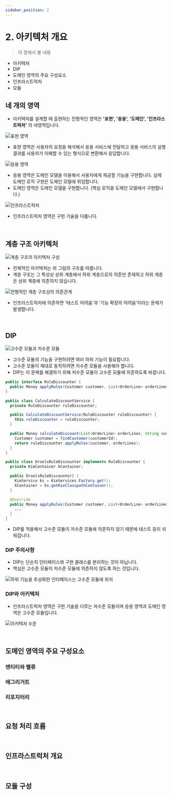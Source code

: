 ```yaml
---
sidebar_position: 2
---
```


# 2. 아키텍처 개요

> 이 장에서 볼 내용

- 아키텍처
- DIP
- 도메인 영역의 주요 구성요소
- 인프라스트럭처
- 모듈

## 네 개의 영역

- 아키텍처를 설계할 때 출현하는 전형적인 영역은 **'표현', '응용', '도메인', '인프라스트럭처'** 의 네영역입니다.

![표현 영역](https://user-images.githubusercontent.com/42582516/149680661-dbc6ad00-e074-4bbb-bce7-a480222adfb7.png)

- 표현 영역은 사용자의 요청을 해석해서 응용 서비스에 전달하고 응용 서비스의 실행 결과를 사용자가 이해할 수 있는 형식으로 변환해서 응답합니다.

![응용 영역](https://user-images.githubusercontent.com/42582516/149680764-7316319f-a887-491e-9657-72d5f94d9797.png)

- 응용 영역은 도메인 모델을 이용해서 사용자에게 제공할 기능을 구현합니다. 실제 도메인 로직 구현은 도메인 모델에 위임합니다.
- 도메인 영역은 도메인 모델을 구현합니다. (핵심 로직을 도메인 모델에서 구현합니다.)

![인프라스트럭처](https://user-images.githubusercontent.com/42582516/149680873-cd72be2d-d7c9-40bb-b269-30964fcf920c.png)

- 인프라스트럭처 영역은 구현 기술을 다룹니다.

<br/>

## 계층 구조 아키텍처

![계층 구조의 아키텍처 구성](https://user-images.githubusercontent.com/42582516/149680967-f76a0e77-ec54-4e42-bbbc-484e2e5b443a.png)

- 전체적인 아키텍처는 위 그림의 구조를 따릅니다.
- 계층 구조는 그 특성상 상위 계층에서 하위 계층으로의 의존만 존재하고 하위 계층은 상위 계층에 의존하지 않습니다.

![전형적인 계층 구조상의 의존관계](https://user-images.githubusercontent.com/42582516/149681123-624aafc7-8220-4d44-aa90-783aea26a7cd.png)

- 인프라스트럭처에 의존하면 '테스트 어려움'과 '기능 확장의 어려움'이라는 문제가 발생합니다.

<br/>

## DIP

![고수준 모듈과 저수준 모듈](https://user-images.githubusercontent.com/42582516/149946529-0ed784a4-c16e-4f55-8fcb-5f51ab5b8a17.png)

- 고수준 모듈의 기능을 구현하려면 여러 하위 기능이 필요합니다.
- 고수준 모듈이 제대로 동작하려면 저수준 모듈을 사용해야 합니다.
- DIP는 이 문제를 해결하기 위해 저수준 모듈이 고수준 모듈에 의존하도록 바꿉니다.

```java
public interface RuleDiscounter {
  public Money applyRules(Customer customer, List<OrderLine> orderLines);
}
```

```java
public class CalculateDiscountService {
  private RuleDiscounter ruleDiscounter;

  public CalculateDiscountService(RuleDiscounter ruleDiscounter) {
    this.ruleDiscounter = ruleDiscounter;
  }

  public Money calculateDiscount(List<OrderLine> orderLines, String customerId) {
    Customer customer = findCustomer(customerId);
    return ruleDiscounter.applyRules(customer, orderLines);
  }
}
```

```java
public class DroolsRuleDiscounter implements RuleDiscounter {
  private KieContainer kContainer;

  public DroolsRuleDiscounter) {
    KieService ks = KieServices.Factory.get();
    kContainer = ks.getKieClasspathContainer();
  }

  @Override
  public Money applyRules(Customer customer, List<OrderLine> orderLines) {
    ...
  }
}
```

- DIP를 적용해서 고수준 모듈이 저수준 모듈에 의존하지 않기 때문에 테스트 등이 쉬워집니다.

### DIP 주의사항

- DIP는 단순히 인터페이스와 구현 클래스를 분리하는 것이 아닙니다.
- 핵심은 고수준 모듈이 저수준 모듈에 의존하지 않도록 하는 것입니다.

![하위 기능을 추상화한 인터페이스는 고수준 모듈에 위치](https://user-images.githubusercontent.com/42582516/150043420-196ea35c-0492-4033-9275-2e9c9a793ca8.png)

### DIP와 아키텍처

- 인프라스트럭처 영역은 구현 기술을 다루는 저수준 모듈이며 응용 영역과 도메인 영역은 고수준 모듈입니다.

![아키텍처 수준](https://user-images.githubusercontent.com/42582516/150043561-7309f180-6cd2-4bda-a1e4-aa7b87683c72.png)

<br/>

## 도메인 영역의 주요 구성요소

### 엔티티와 밸류

### 애그리거트

### 리포지터리

<br/>

## 요청 처리 흐름

<br/>

## 인프라스트럭처 개요

<br/>

## 모듈 구성
